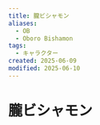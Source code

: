 ```yaml
---
title: 朧ビシャモン
aliases:
  - OB
  - Oboro Bishamon
tags:
  - キャラクター
created: 2025-06-09
modified: 2025-06-10
---
```


# 朧ビシャモン
